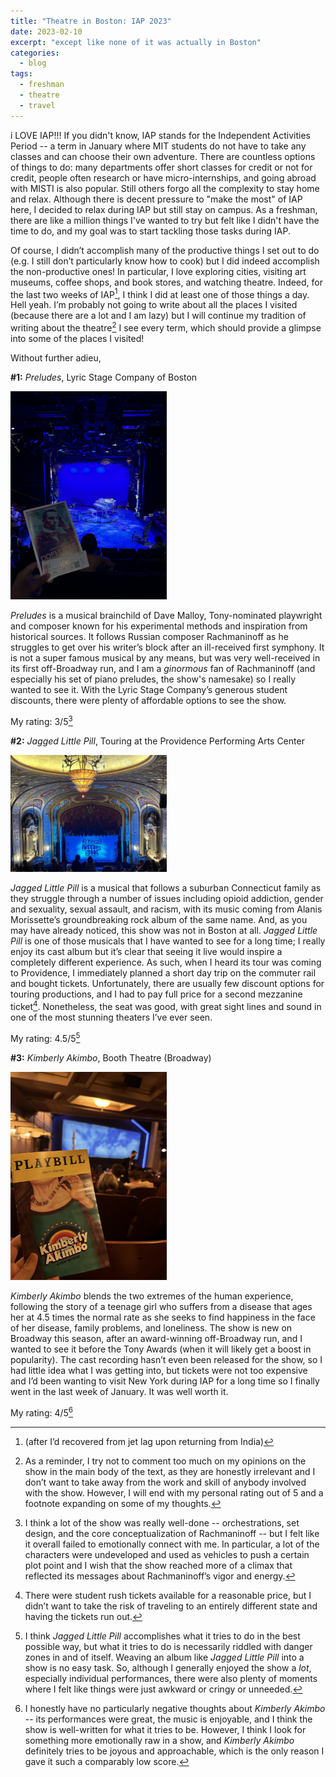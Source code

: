 ```yaml
---
title: "Theatre in Boston: IAP 2023"
date: 2023-02-10
excerpt: "except like none of it was actually in Boston"
categories:
  - blog
tags:
  - freshman
  - theatre
  - travel
---
```


i LOVE IAP!!! If you didn't know, IAP stands for the Independent Activities Period -- a term in January where MIT students do not have to take any classes and can choose their own adventure. There are countless options of things to do: many departments offer short classes for credit or not for credit, people often research or have micro-internships, and going abroad with MISTI is also popular. Still others forgo all the complexity to stay home and relax. Although there is decent pressure to "make the most" of IAP here, I decided to relax during IAP but still stay on campus. As a freshman, there are like a million things I've wanted to try but felt like I didn't have the time to do, and my goal was to start tackling those tasks during IAP. 

Of course, I didn’t accomplish many of the productive things I set out to do (e.g. I still don’t particularly know how to cook) but I did indeed accomplish the non-productive ones! In particular, I love exploring cities, visiting art museums, coffee shops, and book stores, and watching theatre. Indeed, for the last two weeks of IAP[^1], I think I did at least one of those things a day. Hell yeah. I’m probably not going to write about all the places I visited (because there are a lot and I am lazy) but I will continue my tradition of writing about the theatre[^2] I see every term, which should provide a glimpse into some of the places I visited!

Without further adieu,

**#1:** *Preludes*, Lyric Stage Company of Boston

<img src="/assets/images/Photo 2023-01-18, 7 08 38 PM.jpg"
     style="display: inline-block; margin: 0 auto; max-width: 250px">

*Preludes* is a musical brainchild of Dave Malloy, Tony-nominated playwright and composer known for his experimental methods and inspiration from historical sources. It follows Russian composer Rachmaninoff as he struggles to get over his writer’s block after an ill-received first symphony. It is not a super famous musical by any means, but was very well-received in its first off-Broadway run, and I am a *ginormous* fan of Rachmaninoff (and especially his set of piano preludes, the show's namesake) so I really wanted to see it. With the Lyric Stage Company’s generous student discounts, there were plenty of affordable options to see the show.

My rating: 3/5[^3]

**#2:** *Jagged Little Pill*, Touring at the Providence Performing Arts Center

<img src="/assets/images/Photo 2023-01-22, 2 38 08 PM.jpg"
     style="display: inline-block; margin: 0 auto; max-width: 250px">

*Jagged Little Pill* is a musical that follows a suburban Connecticut family as they struggle through a number of issues including opioid addiction, gender and sexuality, sexual assault, and racism, with its music coming from Alanis Morissette’s groundbreaking rock album of the same name. And, as you may have already noticed, this show was not in Boston at all. *Jagged Little Pill* is one of those musicals that I have wanted to see for a long time; I really enjoy its cast album but it’s clear that seeing it live would inspire a completely different experience. As such, when I heard its tour was coming to Providence, I immediately planned a short day trip on the commuter rail and bought tickets. Unfortunately, there are usually few discount options for touring productions, and I had to pay full price for a second mezzanine ticket[^4]. Nonetheless, the seat was good, with great sight lines and sound in one of the most stunning theaters I’ve ever seen.

My rating: 4.5/5[^5]

**#3:** *Kimberly Akimbo*, Booth Theatre (Broadway)

<img src="/assets/images/Photo 2023-01-31, 6 46 48 PM.jpg"
     style="display: inline-block; margin: 0 auto; max-width: 250px">

*Kimberly Akimbo* blends the two extremes of the human experience, following the story of a teenage girl who suffers from a disease that ages her at 4.5 times the normal rate as she seeks to find happiness in the face of her disease, family problems, and loneliness. The show is new on Broadway this season, after an award-winning off-Broadway run, and I wanted to see it before the Tony Awards (when it will likely get a boost in popularity). The cast recording hasn’t even been released for the show, so I had little idea what I was getting into, but tickets were not too expensive and I’d been wanting to visit New York during IAP for a long time so I finally went in the last week of January. It was well worth it.

My rating: 4/5[^6]

[^1]: (after I’d recovered from jet lag upon returning from India)
[^2]: As a reminder, I try not to comment too much on my opinions on the show in the main body of the text, as they are honestly irrelevant and I don’t want to take away from the work and skill of anybody involved with the show. However, I will end with my personal rating out of 5 and a footnote expanding on some of my thoughts.
[^3]: I think a lot of the show was really well-done -- orchestrations, set design, and the core conceptualization of Rachmaninoff -- but I felt like it overall failed to emotionally connect with me. In particular, a lot of the characters were undeveloped and used as vehicles to push a certain plot point and I wish that the show reached more of a climax that reflected its messages about Rachmaninoff’s vigor and energy.
[^4]: There were student rush tickets available for a reasonable price, but I didn’t want to take the risk of traveling to an entirely different state and having the tickets run out.
[^5]: I think *Jagged Little Pill* accomplishes what it tries to do in the best possible way, but what it tries to do is necessarily riddled with danger zones in and of itself. Weaving an album like *Jagged Little Pill* into a show is no easy task. So, although I generally enjoyed the show a *lot*, especially individual performances, there were also plenty of moments where I felt like things were just awkward or cringy or unneeded.
[^6]: I honestly have no particularly negative thoughts about *Kimberly Akimbo* -- its performances were great, the music is enjoyable, and I think the show is well-written for what it tries to be. However, I think I look for something more emotionally raw in a show, and *Kimberly Akimbo* definitely tries to be joyous and approachable, which is the only reason I gave it such a comparably low score.
